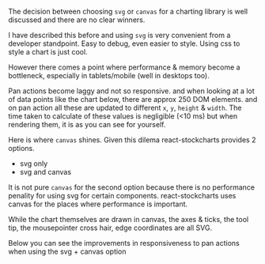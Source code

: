 The decision between choosing `svg` or `canvas` for a charting library is well discussed and there are no clear winners.

I have described this before and using `svg` is very convenient from a developer standpoint. Easy to debug, even easier to style. Using css to style a chart is just cool.

However there comes a point where performance & memory become a bottleneck, especially in tablets/mobile (well in desktops too).

Pan actions become laggy and not so responsive. and when looking at a lot of data points like the chart below, there are approx 250 DOM elements. and on pan action all these are updated to different `x`, `y`, `height` & `width`. The time taken to calculate of these values is negligible (<10 ms) but when rendering them, it is as you can see for yourself.

Here is where `canvas` shines. Given this dilema react-stockcharts provides 2 options. 

- svg only
- svg and canvas

It is not pure `canvas` for the second option because there is no performance penality for using svg for certain components. react-stockcharts uses canvas for the places where performance is important.

While the chart themselves are drawn in canvas, the axes & ticks, the tool tip, the mousepointer cross hair, edge coordinates are all SVG.

Below you can see the improvements in responsiveness to pan actions when using the svg + canvas option